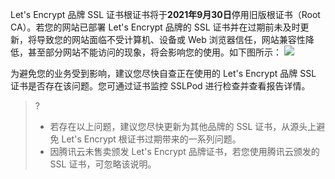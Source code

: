 
Let's Encrypt 品牌 SSL 证书根证书将于**2021年9月30日**停用旧版根证书（Root CA）。若您的网站已部署 Let's Encrypt 品牌的 SSL 证书并在过期前未及时更新，将导致您的网站面临不受计算机、设备或 Web 浏览器信任，网站兼容性降低，甚至部分网站不能访问的现象，将会影响您的使用。如下图所示：
![](https://main.qcloudimg.com/raw/d0ec3d4ac185213d201ebfd5ca048bb8.png)

为避免您的业务受到影响，建议您尽快自查正在使用的 Let's Encrypt 品牌 SSL 证书是否存在该问题。您可通过证书监控 SSLPod 进行检查并查看报告详情。
>?
>- 若存在以上问题，建议您尽快更新为其他品牌的 SSL 证书，从源头上避免 Let's Encrypt 根证书过期带来的一系列问题。
>- 因腾讯云未售卖颁发 Let's Encrypt 品牌证书，若您使用腾讯云颁发的 SSL 证书，可忽略该说明。
